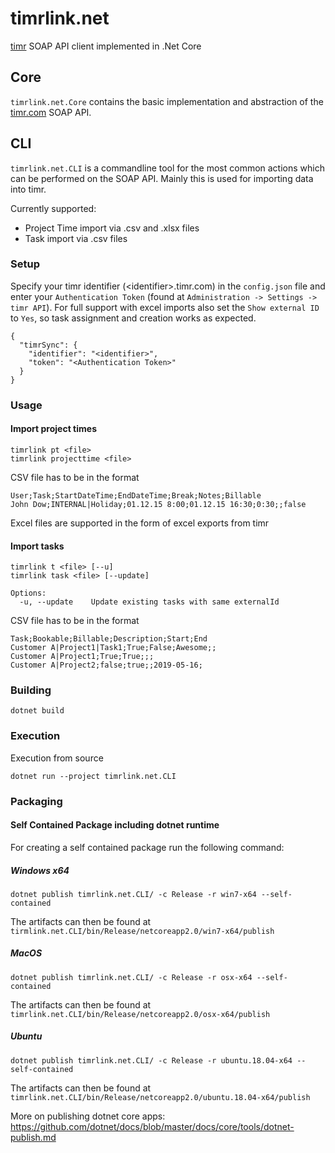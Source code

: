 # timrlink.net
[timr](timr.com) SOAP API client implemented in .Net Core

## Core

`timrlink.net.Core` contains the basic implementation and abstraction of the [timr.com](timr.com) SOAP API.

## CLI

`timrlink.net.CLI` is a commandline tool for the most common actions which can be performed on the SOAP API.
Mainly this is used for importing data into timr.

Currently supported:

* Project Time import via .csv and .xlsx files
* Task import via .csv files

### Setup

Specify your timr identifier (\<identifier>.timr.com) in the `config.json` file and enter your `Authentication Token` (found at `Administration -> Settings -> timr API`).
For full support with excel imports also set the `Show external ID` to `Yes`, so task assignment and creation works as expected.

```
{
  "timrSync": {
    "identifier": "<identifier>",
    "token": "<Authentication Token>"
  }
}
```

### Usage

#### Import project times

```
timrlink pt <file>
timrlink projecttime <file>
```

CSV file has to be in the format

```
User;Task;StartDateTime;EndDateTime;Break;Notes;Billable
John Dow;INTERNAL|Holiday;01.12.15 8:00;01.12.15 16:30;0:30;;false
```

Excel files are supported in the form of excel exports from timr

#### Import tasks

```
timrlink t <file> [--u]
timrlink task <file> [--update]

Options:
  -u, --update    Update existing tasks with same externalId
```

CSV file has to be in the format

```
Task;Bookable;Billable;Description;Start;End
Customer A|Project1|Task1;True;False;Awesome;;
Customer A|Project1;True;True;;;
Customer A|Project2;false;true;;2019-05-16;
```

### Building

```
dotnet build
```

### Execution

Execution from source

```
dotnet run --project timrlink.net.CLI
```

### Packaging

#### Self Contained Package including dotnet runtime ###

For creating a self contained package run the following command:

##### Windows x64

```
dotnet publish timrlink.net.CLI/ -c Release -r win7-x64 --self-contained
```

The artifacts can then be found at `tirmlink.net.CLI/bin/Release/netcoreapp2.0/win7-x64/publish`

##### MacOS

```
dotnet publish timrlink.net.CLI/ -c Release -r osx-x64 --self-contained
```

The artifacts can then be found at `timrlink.net.CLI/bin/Release/netcoreapp2.0/osx-x64/publish`


##### Ubuntu

```
dotnet publish timrlink.net.CLI/ -c Release -r ubuntu.18.04-x64 --self-contained
```

The artifacts can then be found at `timrlink.net.CLI/bin/Release/netcoreapp2.0/ubuntu.18.04-x64/publish`


More on publishing dotnet core apps:
<https://github.com/dotnet/docs/blob/master/docs/core/tools/dotnet-publish.md>
